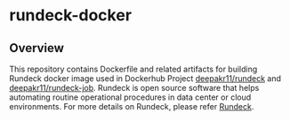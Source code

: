 # rundeck-docker

## Overview
This repository contains Dockerfile and related artifacts for building Rundeck docker image used in Dockerhub Project [deepakr11/rundeck](https://hub.docker.com/r/deepakr11/rundeck/) and [deepakr11/rundeck-job](https://hub.docker.com/r/deepakr11/rundeck-job/).
Rundeck is open source software that helps automating routine operational procedures in data center or cloud environments. For more details on Rundeck, please refer [Rundeck](http://rundeck.org).
